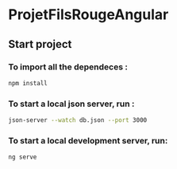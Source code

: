 # ProjetFilsRougeAngular

## Start project

### To import all the dependeces : 

```bash
npm install
```

### To start a local json server, run :

```bash
json-server --watch db.json --port 3000
```

### To start a local development server, run:

```bash
ng serve
```
